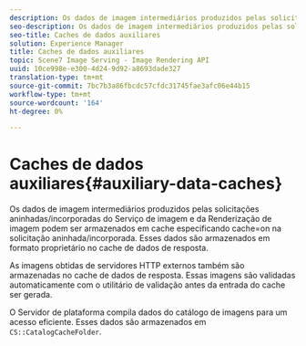 ```yaml
---
description: Os dados de imagem intermediários produzidos pelas solicitações aninhadas/incorporadas do Serviço de imagem e da Renderização de imagem podem ser armazenados em cache especificando cache=on na solicitação aninhada/incorporada. Esses dados são armazenados em formato proprietário no cache de dados de resposta.
seo-description: Os dados de imagem intermediários produzidos pelas solicitações aninhadas/incorporadas do Serviço de imagem e da Renderização de imagem podem ser armazenados em cache especificando cache=on na solicitação aninhada/incorporada. Esses dados são armazenados em formato proprietário no cache de dados de resposta.
seo-title: Caches de dados auxiliares
solution: Experience Manager
title: Caches de dados auxiliares
topic: Scene7 Image Serving - Image Rendering API
uuid: 10ce998e-e300-4d24-9d92-a8693dade327
translation-type: tm+mt
source-git-commit: 7bc7b3a86fbcdc57cfdc31745fae3afc06e44b15
workflow-type: tm+mt
source-wordcount: '164'
ht-degree: 0%

---
```



# Caches de dados auxiliares{#auxiliary-data-caches}

Os dados de imagem intermediários produzidos pelas solicitações aninhadas/incorporadas do Serviço de imagem e da Renderização de imagem podem ser armazenados em cache especificando cache=on na solicitação aninhada/incorporada. Esses dados são armazenados em formato proprietário no cache de dados de resposta.

As imagens obtidas de servidores HTTP externos também são armazenadas no cache de dados de resposta. Essas imagens são validadas automaticamente com o utilitário de validação antes da entrada do cache ser gerada.

O Servidor de plataforma compila dados do catálogo de imagens para um acesso eficiente. Esses dados são armazenados em `CS::CatalogCacheFolder`.
